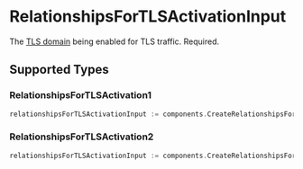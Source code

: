 # RelationshipsForTLSActivationInput

The [TLS domain](/reference/api/tls/custom-certs/domains/) being enabled for TLS traffic. Required.


## Supported Types

### RelationshipsForTLSActivation1

```go
relationshipsForTLSActivationInput := components.CreateRelationshipsForTLSActivationInputRelationshipsForTLSActivation1(components.RelationshipsForTLSActivation1{/* values here */})
```

### RelationshipsForTLSActivation2

```go
relationshipsForTLSActivationInput := components.CreateRelationshipsForTLSActivationInputRelationshipsForTLSActivation2(components.RelationshipsForTLSActivation2{/* values here */})
```

